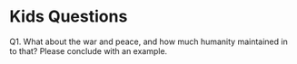 # Kids Questions

Q1. What about the war and peace, and how much humanity maintained in to that? Please conclude with an example.
